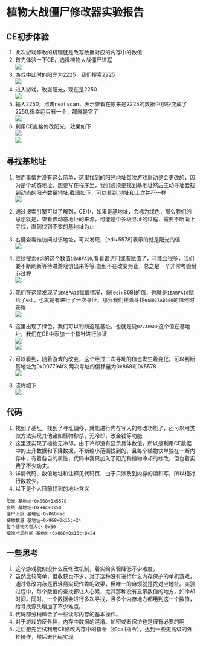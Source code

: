 # 植物大战僵尸修改器实验报告



## CE初步体验

1. 此次游戏修改的机理就是改写数据对应的内存中的数值
2. 首先体验一下CE，选择植物大战僵尸进程<br>![](images/1.png)
3. 游戏中此时的阳光为2225，我们搜索2225<br>![](images/2.png)
4. 进入游戏，改变阳光，现在是2250<br>![](images/4.png)
5. 输入2250，点击next scan，表示查看在原来是2225的数据中那些变成了2250,很幸运只有一个，那就是它了<br>![](images/3.png)
6. 利用CE直接修改阳光，效果如下<br>![](images/5.png)<br>![](images/6.png)

## 寻找基地址

1. 然而事情并没有这么简单，这里找到的阳光地址每次游戏启动是会更改的，因为是个动态地址，想要写在程序里，我们必须要找到基地址然后主动寻址去找到动态的阳光数量地址,截图如下，可以看到,地址和上次并不一样<br>![](images/7.png)

2. 通过搜索引擎可以了解到，CE中，如果是基地址，会标为绿色，那么我们的思想就是，查看该动态地址的来源，可能是个多级寻址的过程，需要不断向上寻找，直到找到不变的基地址为止

3. 右键查看谁访问过该地址，可以发现，[edi+5578]表示的就是阳光的值<br>![](images/8.png)

4. 继续搜索edi的这个数值`1EABFA10`,看看谁访问或者赋值了，可能会很多，我们要不断刷新等待进游戏切出来等等,直到不在改变为止，总之是一个非常考验耐心过程<br>![](images/9.png)

5. 我们在这里发现了`1EABFA10`赋值情况，将[esi+868]的值，也就是`1EABFA10`赋给了edi，也就是有进行了一次寻址，那我我们接着寻找esi`027AB680`的值何时获得<br>![](images/10.png)

6. 这里出现了绿色，我们可以判断这是基址，也就是说`027AB680`这个值在基地址，我们在CE中添加一个指针进行验证<br>![](images/11.png)<br>![](images/12.png)

7. 可以看到，随着游戏的改变，这个经过二次寻址的值也发生着变化，可以判断基地址为0x007794f8,两次寻址的偏移量为0x868和0x5578<br>![](images/13.png)

8. 流程如下<br>![](images/14.jpg)


## 代码

1. 找到了基址，找到了寻址偏移，就能进行内存写入的修改功能了，还可以用类似方法实现其他诸如怪物秒杀，无冷却，改金钱等功能
2. 这里还实现了植物无冷却，由于冷却没有显示具体数值，所以是利用CE数据中的上升数据和下降数据，不断缩小范围找到的，且每个植物块单独在一断内存中，有着各自的属性，代码中我只加入了阳光和植物冷却的修改，但也着实费了不少功夫。
3. 详情代码、数值地址和注释见代码页，由于只涉及到内存的读和写，所以相对行数较少。
4. 以下是个人目前找到的地址含义

```
阳光 基地址+0x868+0x5578
金钱 基地址+0x94c+0x50
僵尸上限 基地址+0x868+ac
植物数量 基地址+0x868+0x15c+24
每个植物内容大小 0x50
植物冷却时间 基地址+0x868+0x15c+0x24
```

## 一些思考
1. 这个游戏貌似没什么反修改机制，着实给实验降低不少难度。
2. 虽然比较简单，但收获也不少，对于这种没有进行什么内存保护的单机游戏，通过修改内存是很轻易实现作弊的效果，但唯一的麻烦就是找对应地址。实验过程中，每个数值的查找都让人心累，尤其那种没有显示数值的地方，如冷却时间。同时，一个数据会进行多次寻找，且多个内存地方都用到这一个数值，给寻找源头增加了不少难度。
3. 代码部分稍微会了一些读写内存的基本操作。
4. 对于游戏的反外挂，内存中数据的混淆、加密或者保护也是很有必要的啊
5. 之后想先尝试利用CE修改内存中的指令（如call指令），达到一些更高级的外挂操作，然后去代码实现

